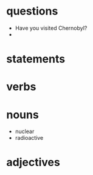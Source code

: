 # questions
- Have you visited Chernobyl?
- 

# statements

# verbs

# nouns
- nuclear
- radioactive
# adjectives